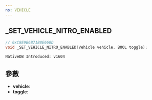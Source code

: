 ```yaml
---
ns: VEHICLE
---
```

## _SET_VEHICLE_NITRO_ENABLED

```c
// 0xC8E9B6B71B8E660D
void _SET_VEHICLE_NITRO_ENABLED(Vehicle vehicle, BOOL toggle);
```

```
NativeDB Introduced: v1604
```

## 參數
* **vehicle**:
* **toggle**:
